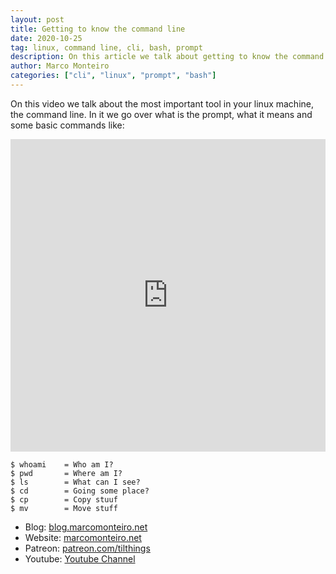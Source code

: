 ```yaml
---
layout: post
title: Getting to know the command line
date: 2020-10-25
tag: linux, command line, cli, bash, prompt
description: On this article we talk about getting to know the command line and its basic commands
author: Marco Monteiro
categories: ["cli", "linux", "prompt", "bash"]
---
```


On this video we talk about the most important tool in your linux machine, the command line. In it we go over what is the prompt, what it means and some basic commands like:

<iframe width="100%" height="500" src="https://www.youtube.com/embed/pBCyCmfXVZ0" frameborder="0" allow="accelerometer; autoplay; clipboard-write; encrypted-media; gyroscope; picture-in-picture" allowfullscreen></iframe>

    $ whoami    = Who am I?
    $ pwd       = Where am I?
    $ ls        = What can I see?
    $ cd        = Going some place?
    $ cp        = Copy stuuf
    $ mv        = Move stuff

* Blog: [blog.marcomonteiro.net](https://blog.marcomonteiro.net/)
* Website: [marcomonteiro.net](https://marcomonteiro.net/)
* Patreon: [patreon.com/tilthings](https://www.patreon.com/tilthings)
* Youtube: [Youtube Channel](https://www.youtube.com/channel/UC9HQjernJPHN-RoKMwtYQ4w)
